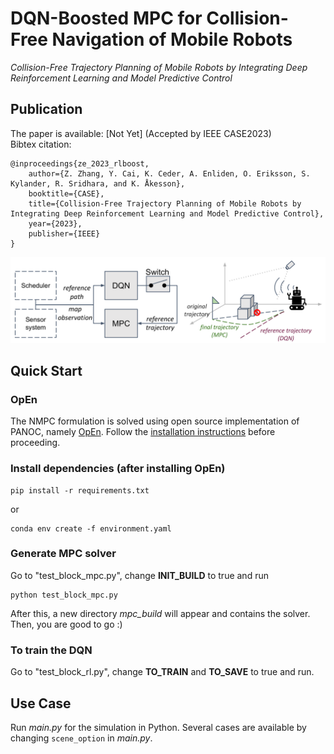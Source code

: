 # DQN-Boosted MPC for Collision-Free Navigation of Mobile Robots
*Collision-Free Trajectory Planning of Mobile Robots by Integrating
Deep Reinforcement Learning and Model Predictive Control*

## Publication
The paper is available: [Not Yet] (Accepted by IEEE CASE2023) \
Bibtex citation:
```
@inproceedings{ze_2023_rlboost,  
    author={Z. Zhang, Y. Cai, K. Ceder, A. Enliden, O. Eriksson, S. Kylander, R. Sridhara, and K. Åkesson},  
    booktitle={CASE},   
    title={Collision-Free Trajectory Planning of Mobile Robots by Integrating Deep Reinforcement Learning and Model Predictive Control},
    year={2023},
    publisher={IEEE}
}
```

![Example](doc/cover.png "Example")

## Quick Start
### OpEn
The NMPC formulation is solved using open source implementation of PANOC, namely [OpEn](https://alphaville.github.io/optimization-engine/). Follow the [installation instructions](https://alphaville.github.io/optimization-engine/docs/installation) before proceeding. 

### Install dependencies (after installing OpEn)
```
pip install -r requirements.txt
```
or
```
conda env create -f environment.yaml
```

### Generate MPC solver
Go to "test_block_mpc.py", change **INIT_BUILD** to true and run
```
python test_block_mpc.py
```
After this, a new directory *mpc_build* will appear and contains the solver. Then, you are good to go :)

### To train the DQN
Go to "test_block_rl.py", change **TO_TRAIN** and **TO_SAVE** to true and run.

## Use Case
Run *main.py* for the simulation in Python. Several cases are available by changing ```scene_option``` in *main.py*.





